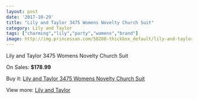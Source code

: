 ```yaml
---
layout: post
date: '2017-10-29'
title: "Lily and Taylor 3475 Womens Novelty Church Suit"
category: Lily and Taylor
tags: ["charming","lily","party","womens","brand"]
image: http://img.princessan.com/58208-thickbox_default/lily-and-taylor-3475-womens-novelty-church-suit.jpg
---
```

Lily and Taylor 3475 Womens Novelty Church Suit

On Sales: **$178.99**
<a href="https://www.princessan.com/en/lily-and-taylor/25794-lily-and-taylor-3475-womens-novelty-church-suit.html"><amp-img layout="responsive" width="600" height="600" src="//img.princessan.com/58208-thickbox_default/lily-and-taylor-3475-womens-novelty-church-suit.jpg" alt="Lily and Taylor 3475 Womens Novelty Church Suit 0" /></a>

Buy it: [Lily and Taylor 3475 Womens Novelty Church Suit](https://www.princessan.com/en/lily-and-taylor/25794-lily-and-taylor-3475-womens-novelty-church-suit.html "Lily and Taylor 3475 Womens Novelty Church Suit")

View more: [Lily and Taylor](https://www.princessan.com/en/227-lily-and-taylor "Lily and Taylor")